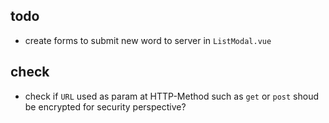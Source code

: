 ## todo

- create forms to submit new word to server in `ListModal.vue`



## check

- check if `URL` used as param at HTTP-Method such as `get` or `post` shoud be encrypted for security perspective?